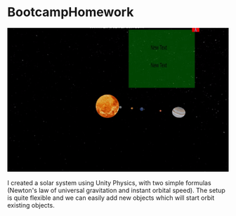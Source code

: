 # BootcampHomework

![alt-text](https://github.com/BusraKeskin/BootcampHomework/blob/meteor/meteorgif.gif)

I created a solar system using Unity Physics, with two simple formulas (Newton's law of universal gravitation and instant orbital speed). The setup is quite flexible and we can easily add new objects which will start orbit existing objects.

